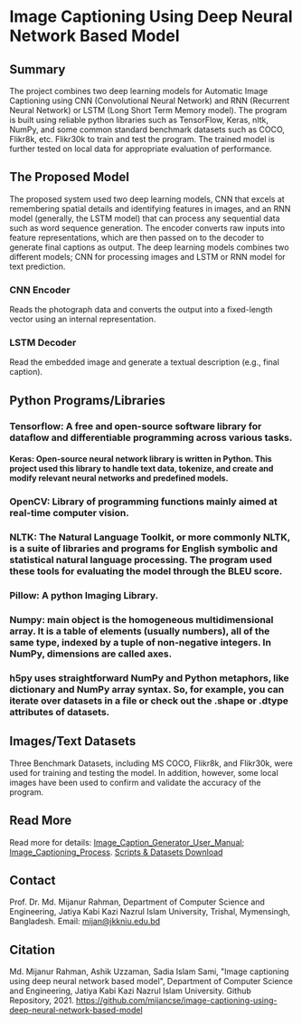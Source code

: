 # Image Captioning Using Deep Neural Network Based Model

## Summary
The project combines two deep learning models for Automatic Image Captioning using CNN (Convolutional Neural Network) and RNN (Recurrent Neural Network) or LSTM (Long Short Term Memory model). The program is built using reliable python libraries such as TensorFlow, Keras, nltk, NumPy, and some common standard benchmark datasets such as COCO, Flikr8k, etc. Flikr30k to train and test the program. The trained model is further tested on local data for appropriate evaluation of performance.

## The Proposed Model
The proposed system used two deep learning models, CNN that excels at remembering spatial details and identifying features in images, and an RNN model (generally, the LSTM model) that can process any sequential data such as word sequence generation. The encoder converts raw inputs into feature representations, which are then passed on to the decoder to generate final captions as output. The deep learning models combines two different models; CNN for processing images and LSTM or RNN model for text prediction. 

### CNN Encoder
Reads the photograph data and converts the output into a fixed-length vector using an internal representation.
### LSTM Decoder
Read the embedded image and generate a textual description (e.g., final caption).

## Python Programs/Libraries
### Tensorflow: A free and open-source software library for dataflow and differentiable programming across various tasks.
#### Keras: Open-source neural network library is written in Python. This project used this library to handle text data, tokenize, and create and modify relevant neural networks and predefined models. 
### OpenCV: Library of programming functions mainly aimed at real-time computer vision.
### NLTK: The Natural Language Toolkit, or more commonly NLTK, is a suite of libraries and programs for English symbolic and statistical natural language processing. The program used these tools for evaluating the model through the BLEU score.
### Pillow: A python Imaging Library.
### Numpy: main object is the homogeneous multidimensional array. It is a table of elements (usually numbers), all of the same type, indexed by a tuple of non-negative integers. In NumPy, dimensions are called axes.
### h5py uses straightforward NumPy and Python metaphors, like dictionary and NumPy array syntax. So, for example, you can iterate over datasets in a file or check out the .shape or .dtype attributes of datasets.

## Images/Text Datasets
Three Benchmark Datasets, including MS COCO, Flikr8k, and Flikr30k, were used for training and testing the model. In addition, however, some local images have been used to confirm and validate the accuracy of the program.

## Read More
Read more for details: [Image_Caption_Generator_User_Manual](https://github.com/mijancse/image-captioning-using-deep-neural-network-based-model/blob/main/Image_Caption_Generator_User_Manual.pdf); [Image_Captioning_Process](https://github.com/mijancse/image-captioning-using-deep-neural-network-based-model/blob/main/Image_Captioning_Process.pdf). [Scripts & Datasets Download](https://drive.google.com/drive/folders/1h43vZTgNk-ulihv2jSf0QLrRI0ty3mOn?usp=sharing)

## Contact
Prof. Dr. Md. Mijanur Rahman, Department of Computer Science and Engineering, Jatiya Kabi Kazi Nazrul Islam University, Trishal, Mymensingh, Bangladesh. Email: mijan@jkkniu.edu.bd

## Citation
Md. Mijanur Rahman, Ashik Uzzaman, Sadia Islam Sami, "Image captioning using deep neural network based model", Department of Computer Science and Engineering, Jatiya Kabi Kazi Nazrul Islam University. Github Repository, 2021. https://github.com/mijancse/image-captioning-using-deep-neural-network-based-model

